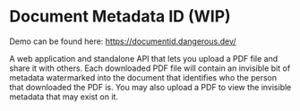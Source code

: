 # Document Metadata ID (WIP)

Demo can be found here: https://documentid.dangerous.dev/

A web application and standalone API that lets you upload a PDF file and share it with others. Each downloaded PDF file will contain an invisible bit of metadata watermarked into the document that identifies who the person that downloaded the PDF is. You may also upload a PDF to view the invisible metadata that may exist on it.
